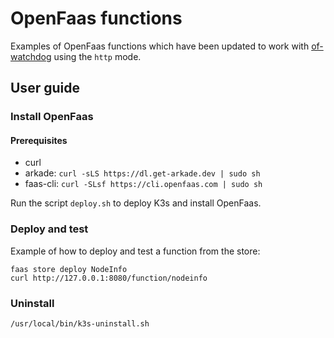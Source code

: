 # OpenFaas functions

Examples of OpenFaas functions which have been updated to work with
[of-watchdog](https://github.com/openfaas/of-watchdog#1-http-modehttp) using the `http` mode.


## User guide 

### Install OpenFaas
#### Prerequisites

- curl
- arkade: `curl -sLS https://dl.get-arkade.dev | sudo sh`
- faas-cli: `curl -SLsf https://cli.openfaas.com | sudo sh`

Run the script `deploy.sh` to deploy K3s and install OpenFaas.

### Deploy and test

Example of how to deploy and test a function from the store:

    faas store deploy NodeInfo
    curl http://127.0.0.1:8080/function/nodeinfo

### Uninstall

    /usr/local/bin/k3s-uninstall.sh
    



